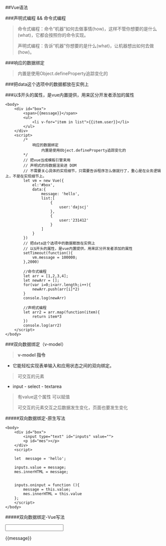 ##Vue语法

###声明式编程  &&  命令式编程
>命令式编程：命令“机器”如何去做事情(how)，这样不管你想要的是什么(what)，它都会按照你的命令实现。
>
>声明式编程：告诉“机器”你想要的是什么(what)，让机器想出如何去做(how)。

###响应的数据绑定
>内置是使用Object.defineProperty追踪变化的

###把data这个选项中的数据都放在实例上

###以$开头的属性，是vue内置提供，用来区分开发者添加的属性

	<body>
        <div id="box">
            <span>{{message}}</span>
            <ul>
                <li v-for="item in list">{{item.user}}</li>
            </ul>
        </div>
        <script>
            /*
                响应的数据绑定
					内置是使用Object.defineProperty追踪变化的
            */
            // 把vue当成模板引擎来用
			// 声明式的将数据渲染进 DOM
			// 不需要关心具体的实现细节，只需要告诉程序怎么做就行了，重心是在业务逻辑上，不是在实现细节上。
            let vm = new Vue({
                el:'#box',
                data:{
                    message: 'hello',
                    list:[
                        {
                            user:'dajscj'
                        },
                        {
                            user:'231412'
                        }
                    ]
                }
            })
            // 把data这个选项中的数据都放在实例上
            // 以$开头的属性，是vue内置提供，用来区分开发者添加的属性
            setTimeout(function(){
                vm.message = 100000;
            },2000)

            //命令式编程
            let arr = [1,2,3,4];
            let newArr = [];
            for(var i=0;i<arr.length;i++){
                newArr.push(arr[i]*2)
            }
            console.log(newArr)
            
            //声明式编程
            let arr2 = arr.map(function(item){
                return item*3
            })
            console.log(arr2)
        </script>
    </body>

###双向数据绑定（v-model）
>**v-model 指令**
>
*	它能轻松实现表单输入和应用状态之间的双向绑定。

>可交互的元素
>
*	input - select - textarea
>
>有value这个属性 可以赋值
>
>可交互的元素交互之后数据发生变化，页面也要发生变化

#####双向数据绑定-原生写法
	
	<body>
		<div id="box">
			<input type="text" id="inputs" value="">
			<p id="mes"></p>
		</div>
		<script>

		let  message = 'hello';

		inputs.value = message;
		mes.innerHTML = message;


		inputs.oninput = function (){
			message = this.value;
			mes.innerHTML = this.value	
		};
		</script>
	</body>

#####双向数据绑定-Vue写法
	<body>
		<div id="box">
			<!--view V-->
			<input type="text" v-model="message">
			<p>{{message}}</p>
		</div>
		<script src="./src/vue.js"></script>
		<script>
			// model 数据
			let d = {
					message:"hello"
				};

			// VM

			new Vue({
				el:"#box",
				data:d
			})
		</script>
	</body>

	<body>
        <div id="box">
            <input type="text" @input="changeFn"/>
            <p>{{message}}</p>

            <input type="text" v-model="message"/>
            <p>{{message}}</p>
        </div>
        <script>
            /*
				v-model

				可交互的元素
					input select  textarea

				有value这个属性 可以赋值
				可交互的元素交互之后数据发生变化，页面也要发生变化
			*/
            new Vue({
                el:'#box',
                data:{
                    message:'hahaha'
                },
                methods:{
                    changeFn(ev){
                        this.message = ev.target.value;
                    }
                }
            })
        </script>
    </body>


###v-show  &   v-if
>**v-show**   控制元素的显示和隐藏  频繁切换用v-show
>
>**v-if**   控制是否渲染在页面中  在页面中初始进来判断需不需要渲染某块结构 v-if

	<body>
        <div id="box">
            <input type="button" value="切换元素" @click="tab = !tab" />
            <div v-show="tab">切换我吧v-show</div>
            <div v-if="tab">切换我吧v-if</div>
        </div>
        <script>
            /*
				v-show   控制元素的显示和隐藏  频繁切换用v-show
				v-if     控制是否渲染在页面中  在页面中初始进来判断需不需要渲染某块结构 v-if
			*/
            new Vue({
                el:'#box',
                data:{
                    tab: true
                }
            })
        </script>
    </body>

###事件系统
>methods 只有纯粹的数据逻辑，而不是去处理 DOM 事件细节。
>
>vue中事件触发的时候，可以选择性的传入参数
>
>在模板写上函数指向 addTodo(1) 不会直接执行，而是在触发事件执行，并且传入了参数1

>写函数指执行，拿到事件对象 $event

>不写函数执行 函数的第一个参数依然是事件对象

	<body>
        <div id="box">
            <input type="text" @keydown.13="addToDo(1,$event)" /> 
            <input type="text" @keydown.13="addToDo"  />
        </div>
        <script>
         // methods 只有纯粹的数据逻辑，而不是去处理 DOM 事件细节。
		/*
			vue中事件触发的时候，可以选择性的传入参数
			在模板写上函数指向 addTodo(1) 不会直接执行，而是在触发事件执行，并且传入了参数1

			写函数指执行，拿到事件对象 $event

			不写函数执行 函数的第一个参数依然是事件对象
		*/
            new Vue({
                el:'#box',
                data:{
                    addToDo(n,ev){
                        console.log(n)
                        console.log('我触发了'+n)
                    }
                }
            })
        </script>
    </body>

###ref
>在模板中在行间自定义一个ref，就代表这个元素
>
>在程序中使用**this.$refs.名字** 就找到元素了


	<body>
        <div id="box">
            <input type="button" value="按钮" @click="changeStyle" />
            <div style="background:red;" ref="hi" id="test">hello</div>
        </div>
        <script>
            /*
				在模板中在行间自定义一个ref，就代表这个元素
				在程序中使用this.$refs.名字 就找到元素了
			*/
            new Vue({
                el:'#box',
                methods:{
                    changeStyle(){
                        // console.log(document.getElementById('test'))
                        console.log(this.$refs.hi)
                        this.$refs.hi.style.width = '100px'
                    }
                }
            })
        </script>
    </body>

	<body>
        <div id="box">
            <input type="button" value="按钮" @click="changeStyle" />
            <div style="background:red;" :style="s">hello</div>
            <hr>
            <div :style="{width:width,background:'pink'}">hello</div>
        </div>
        <script>
            /*
				在模板中在行间自定义一个ref，就代表这个元素
				在程序中使用this.$refs.名字 就找到元素了
			*/
            new Vue({
                el:'#box',
                data:{
                    s:{},
                    width:'200px'
                },
                methods:{
                    changeStyle(){
                       this.s = {
                           width:'100px',
                           height:'100px'
                       }
                       this.width = '500px'
                    }
                }
            })
        </script>
    </body>

#####:class="{yellow:isColor}"
>对象中key为class名字,value值为表达式，表达式的结果成立的话，就把class添加到元素身上,不成立不添加
	
	<style>
        .yellow{
            font-size:50px;
            background: yellow;
        }
    </style>
	<body>
        <div id="box">
            <input type="button" value="按钮" @click="changeStyle" />
            <div :class="{yellow:true}">hello</div>
            <div :class="{yellow:isColor}">hello</div>
        </div>
        <script>
            /*
				在模板中在行间自定义一个ref，就代表这个元素
				在程序中使用this.$refs.名字 就找到元素了

                :class="{yellow:isColor}"
					对象中key为class名字
					value值为表达式，表达式的结果成立的话，就把class添加到元素身上
					不成立不添加
			*/
            new Vue({
                el:'#box',
                data:{
                    isColor:false
                },
                methods:{
                    changeStyle(){
                       this.isColor = !this.isColor
                    }
                }
            })
        </script>
    </body>

###computed
>尽可能的不要在模板中写过多的逻辑，否则会变的臃肿,不得不对数据进行逻辑上的处理
>
>把逻辑抽离在计算属性中
>
>**computed  计算属性 值是函数的返回值**

	<body>
        <div id="box">
            <input type="button" value="按钮" @click="message = '10'" />
            <span>{{message.split('').reverse().join('')}}</span>
            <p>{{messageReverse}}</p>
            
        </div>
        <script>  
            /*
				尽可能的不要在模板中写过多的逻辑，否则会变的臃肿
				不得不对数据进行逻辑上的处理

				把逻辑抽离在计算属性中
			*/          
            new Vue({
                el:'#box',
                data:{
                    message:'miaovketang'
                },
                computed:{// 计算属性 的值是函数的返回值
                    messageReverse:function(){
                        console.log(this);  // this => 实例
                        return this.message.split('').reverse().join('')
                    }
                }
            })
        </script>
    </body>

	<body>
        <div id="box">
            <input type="text" v-model="message"/>
            <p>{{message.length > 5 ? message.split('').reverse().join('') : 'please write message'}}</p>
            <p>{{messageReverse}}</p>
            <p>{{messageReverse}}</p>
            <p>{{messageReverse}}</p>
            <p>{{messageReverse}}</p>
        </div>
        <script>  
            /*
				尽可能的不要在模板中写过多的逻辑，否则会变的臃肿
				不得不对数据进行逻辑上的处理

				把逻辑抽离在计算属性中
			*/          
            new Vue({
                el:'#box',
                data:{
                    message:''
                },
                computed:{// 计算属性 的值是函数的返回值
                    messageReverse:function(){
                        // 这里面用了data中的值，data中的值发生变化，那么计算属性也会发生变化，也就是说计算属性的值依赖于data中的值
                        return this.message.length > 5 ? this.message.split('').reverse().join('') : 'please write message'
                    }
                }
            })
        </script>
    </body>

#####计算属性默认只有 getter ，不过在需要时你也可以提供一个 setter ：
>下面代码的工作原理：
>
>先通过get从vm.message中取值，input用的双向绑定，所以每当message发生变化时，都要在set中先存值，然后通过get函数return出去

	<body>
        <div id="box">
            <input type="text" v-model="messageReverse"/>
            {{messageReverse}}
        </div>
        <script>  
            /*
				尽可能的不要在模板中写过多的逻辑，否则会变的臃肿
				不得不对数据进行逻辑上的处理

				把逻辑抽离在计算属性中
			*/          
            let vm = new Vue({
                el:'#box',
                data:{
                    message:''
                },
                computed:{// 计算属性 的值是函数的返回值
                    // messageReverse:function(){// 只写一个函数就是getter
                    //     return 123
                    // }
                    messageReverse:{
                        get(){
                            return this.message;
                        },
                        set(newValue){
                            this.message = newValue;
                        }
                    }
                }
            })
        </script>
    </body>

#####watch (观察者)
>虽然计算属性在大多数情况下更合适，但有时也需要一个自定义的 watcher。这是为什么 Vue 通过 watch 选项提供一个更通用的方法，来响应数据的变化。当你想要在数据变化响应时，执行异步操作或开销较大的操作，这是很有用的。

	<body>
        <div id="box">
            <input type="button" value="改变" @click="message = 123" />
            <input type="text" v-model="message"/>
            <input type="text" v-model="list[0].a" />
        </div>
        <script>  
            new Vue({
                el:'#box',
                data:{
                    message:'',
                    list:[
                        {
                            a:1000
                        }
                    ]
                },
                watch:{// 监控属性发生变化，一旦发生变化立马执行对应的函数
                    message(){
                        console.log('change')
                    },
                    list:{
                        deep:true,
                        handler(){
                            console.log('listChange')
                        }
                    }
                }
            })
        </script>
    </body>